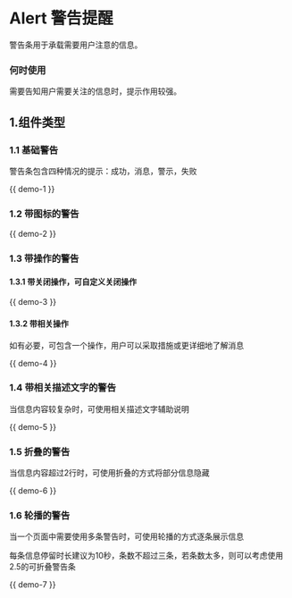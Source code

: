 # Alert 警告提醒
警告条用于承载需要用户注意的信息。

### 何时使用
需要告知用户需要关注的信息时，提示作用较强。

## 1.组件类型

### 1.1 基础警告
警告条包含四种情况的提示：成功，消息，警示，失败

{{ demo-1 }}

### 1.2 带图标的警告

{{ demo-2 }}

### 1.3 带操作的警告
#### 1.3.1 带关闭操作，可自定义关闭操作

{{ demo-3 }}

#### 1.3.2 带相关操作

如有必要，可包含一个操作，用户可以采取措施或更详细地了解消息

{{ demo-4 }}

### 1.4 带相关描述文字的警告
当信息内容较复杂时，可使用相关描述文字辅助说明

{{ demo-5 }}

### 1.5 折叠的警告
当信息内容超过2行时，可使用折叠的方式将部分信息隐藏

{{ demo-6 }}

### 1.6 轮播的警告
当一个页面中需要使用多条警告时，可使用轮播的方式逐条展示信息

每条信息停留时长建议为10秒，条数不超过三条，若条数太多，则可以考虑使用2.5的可折叠警告条

{{ demo-7 }}
